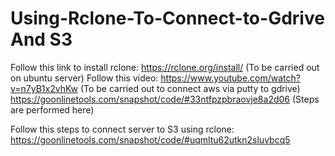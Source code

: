 # Using-Rclone-To-Connect-to-Gdrive And S3
Follow this link to install rclone: https://rclone.org/install/ (To be carried out on ubuntu server)
Follow this video: https://www.youtube.com/watch?v=n7yB1x2vhKw (To be carried out to connect aws via putty to gdrive)
https://goonlinetools.com/snapshot/code/#33ntfpzpbraovje8a2d06 (Steps are performed here)

Follow this steps to connect server to S3 using rclone: https://goonlinetools.com/snapshot/code/#uqmltu62utkn2sluvbcq5
